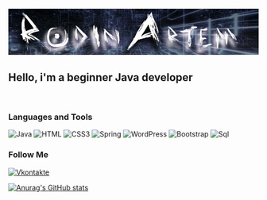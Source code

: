 ![Header](https://github.com/Rodin95/Rodin95/blob/master/assets/header%20for%20github.png)

## Hello, i'm a beginner Java developer

<br>

### Languages and Tools

![Java](https://img.shields.io/badge/-Java-111624?style=for-the-badge&logo=java&logoColor=FFFFFF)
![HTML](https://img.shields.io/badge/-HTML5-111624?style=for-the-badge&logo=HTML5&logoColor=E96228)
![CSS3](https://img.shields.io/badge/-CSS3-111624?style=for-the-badge&logo=CSS3&logoColor=20A4D2)
![Spring](https://img.shields.io/badge/-FRAMEWORK-111624?style=for-the-badge&logo=Spring&logoColor=6AAD3D)
![WordPress](https://img.shields.io/badge/-WordPress-111624?style=for-the-badge&logo=WordPress&logoColor=6AAD3D)
![Bootstrap](https://img.shields.io/badge/-Bootstrap-111624?style=for-the-badge&logo=Bootstrap&logoColor=6F10EE)
![Sql](https://img.shields.io/badge/-Sql-111624?style=for-the-badge&logo=mysql&logoColor=007979)

### Follow Me

[![Vkontakte](https://img.shields.io/badge/-Vkontakte-111624?style=for-the-badge&logo=VK&logoColor=007979)](https://vk.com/artemrodin95)

[![Anurag's GitHub stats](https://github-readme-stats.vercel.app/api?username=Rodin95&show_icons=true&theme=dark)](https://github.com/anuraghazra/github-readme-stats)